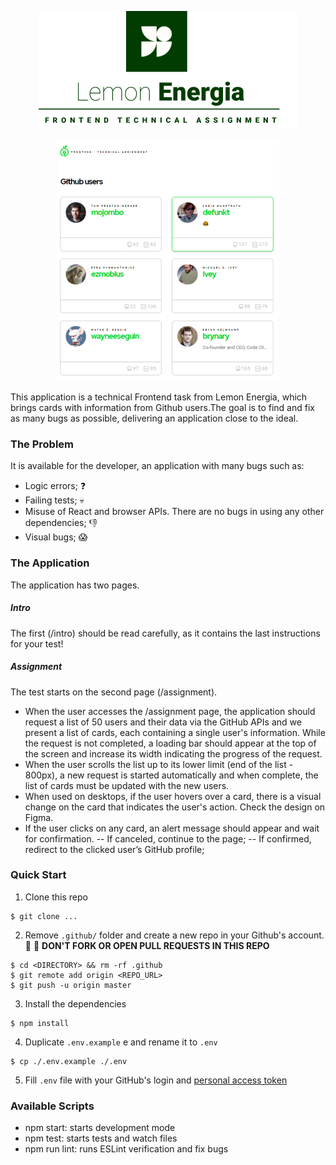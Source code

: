 <p align="center"> 
  <img src="https://github.com/aline-borges/lemonenergy-test/blob/master/src/images/logo-readme.png?raw=true">
</p>

<p align="center"> 
  <img src="https://github.com/aline-borges/lemonenergy-test/blob/master/src/images/github-users-screen.png?raw=true">
</p>

This application is a technical Frontend task from Lemon Energia, which brings cards with information from Github users.The goal is to find and fix as many bugs as possible, delivering an application close to the ideal.

### The Problem

It is available for the developer, an application with many bugs such as:

- Logic errors;     :question:
- Failing tests;    :skull:
- Misuse of React and browser APIs. There are no bugs in using any other dependencies;       :thumbsdown:
- Visual bugs;      :scream:

### The Application

The application has two pages. 

##### Intro 

The first (/intro) should be read carefully, as it contains the last instructions for your test! 

##### Assignment 

The test starts on the second page (/assignment).
- When the user accesses the /assignment page, the application should request a list of 50 users and their data via the GitHub APIs and we present a list of cards, each containing a single user's information. While the request is not completed, a loading bar should appear at the top of the screen and increase its width indicating the progress of the request.
- When the user scrolls the list up to its lower limit (end of the list - 800px), a new request is started automatically and when complete, the list of cards must be updated with the new users.
- When used on desktops, if the user hovers over a card, there is a visual change on the card that indicates the user's action. Check the design on Figma.
- If the user clicks on any card, an alert message should appear and wait for confirmation.
-- If canceled, continue to the page;
-- If confirmed, redirect to the clicked user’s GitHub profile;

### Quick Start

1. Clone this repo

```
$ git clone ...
```

2. Remove `.github/` folder and create a new repo in your Github's account.
:stop_sign: :loudspeaker: **DON'T FORK OR OPEN PULL REQUESTS IN THIS REPO**

```
$ cd <DIRECTORY> && rm -rf .github
$ git remote add origin <REPO_URL>
$ git push -u origin master
```

3. Install the dependencies

```
$ npm install
```

4. Duplicate `.env.example` e and rename it to `.env`

```
$ cp ./.env.example ./.env
```

5. Fill `.env` file with your GitHub's login and [personal access token](https://github.com/settings/tokens)

### Available Scripts

- npm start: starts development mode
- npm test: starts tests and watch files
- npm run lint: runs ESLint verification and fix bugs
